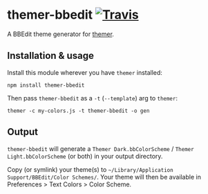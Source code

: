 # themer-bbedit [![Travis](https://img.shields.io/travis/mjswensen/themer-bbedit.svg)](https://travis-ci.org/mjswensen/themer-bbedit)

A BBEdit theme generator for [themer](https://github.com/mjswensen/themer).

## Installation & usage

Install this module wherever you have `themer` installed:

    npm install themer-bbedit

Then pass `themer-bbedit` as a `-t` (`--template`) arg to `themer`:

    themer -c my-colors.js -t themer-bbedit -o gen

## Output

`themer-bbedit` will generate a `Themer Dark.bbColorScheme` / `Themer Light.bbColorScheme` (or both) in your output directory.

Copy (or symlink) your theme(s) to `~/Library/Application Support/BBEdit/Color Schemes/`. Your theme will then be available in Preferences > Text Colors > Color Scheme.
